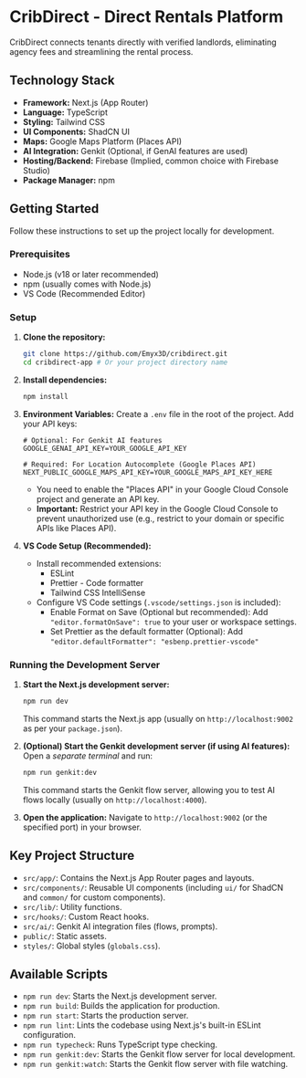# CribDirect - Direct Rentals Platform

CribDirect connects tenants directly with verified landlords, eliminating agency fees and streamlining the rental process.

## Technology Stack

*   **Framework:** Next.js (App Router)
*   **Language:** TypeScript
*   **Styling:** Tailwind CSS
*   **UI Components:** ShadCN UI
*   **Maps:** Google Maps Platform (Places API)
*   **AI Integration:** Genkit (Optional, if GenAI features are used)
*   **Hosting/Backend:** Firebase (Implied, common choice with Firebase Studio)
*   **Package Manager:** npm

## Getting Started

Follow these instructions to set up the project locally for development.

### Prerequisites

*   Node.js (v18 or later recommended)
*   npm (usually comes with Node.js)
*   VS Code (Recommended Editor)

### Setup

1.  **Clone the repository:**
    ```bash
    git clone https://github.com/Emyx3D/cribdirect.git
    cd cribdirect-app # Or your project directory name
    ```

2.  **Install dependencies:**
    ```bash
    npm install
    ```

3.  **Environment Variables:**
    Create a `.env` file in the root of the project. Add your API keys:
    ```plaintext
    # Optional: For Genkit AI features
    GOOGLE_GENAI_API_KEY=YOUR_GOOGLE_API_KEY

    # Required: For Location Autocomplete (Google Places API)
    NEXT_PUBLIC_GOOGLE_MAPS_API_KEY=YOUR_GOOGLE_MAPS_API_KEY_HERE
    ```
    *   You need to enable the "Places API" in your Google Cloud Console project and generate an API key.
    *   **Important:** Restrict your API key in the Google Cloud Console to prevent unauthorized use (e.g., restrict to your domain or specific APIs like Places API).

4.  **VS Code Setup (Recommended):**
    *   Install recommended extensions:
        *   ESLint
        *   Prettier - Code formatter
        *   Tailwind CSS IntelliSense
    *   Configure VS Code settings (`.vscode/settings.json` is included):
        *   Enable Format on Save (Optional but recommended): Add `"editor.formatOnSave": true` to your user or workspace settings.
        *   Set Prettier as the default formatter (Optional): Add `"editor.defaultFormatter": "esbenp.prettier-vscode"`

### Running the Development Server

1.  **Start the Next.js development server:**
    ```bash
    npm run dev
    ```
    This command starts the Next.js app (usually on `http://localhost:9002` as per your `package.json`).

2.  **(Optional) Start the Genkit development server (if using AI features):**
    Open a *separate terminal* and run:
    ```bash
    npm run genkit:dev
    ```
    This command starts the Genkit flow server, allowing you to test AI flows locally (usually on `http://localhost:4000`).

3.  **Open the application:**
    Navigate to `http://localhost:9002` (or the specified port) in your browser.

## Key Project Structure

*   `src/app/`: Contains the Next.js App Router pages and layouts.
*   `src/components/`: Reusable UI components (including `ui/` for ShadCN and `common/` for custom components).
*   `src/lib/`: Utility functions.
*   `src/hooks/`: Custom React hooks.
*   `src/ai/`: Genkit AI integration files (flows, prompts).
*   `public/`: Static assets.
*   `styles/`: Global styles (`globals.css`).

## Available Scripts

*   `npm run dev`: Starts the Next.js development server.
*   `npm run build`: Builds the application for production.
*   `npm run start`: Starts the production server.
*   `npm run lint`: Lints the codebase using Next.js's built-in ESLint configuration.
*   `npm run typecheck`: Runs TypeScript type checking.
*   `npm run genkit:dev`: Starts the Genkit flow server for local development.
*   `npm run genkit:watch`: Starts the Genkit flow server with file watching.
